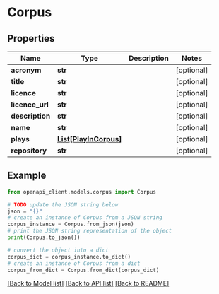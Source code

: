# Corpus


## Properties

Name | Type | Description | Notes
------------ | ------------- | ------------- | -------------
**acronym** | **str** |  | [optional] 
**title** | **str** |  | [optional] 
**licence** | **str** |  | [optional] 
**licence_url** | **str** |  | [optional] 
**description** | **str** |  | [optional] 
**name** | **str** |  | [optional] 
**plays** | [**List[PlayInCorpus]**](PlayInCorpus.md) |  | [optional] 
**repository** | **str** |  | [optional] 

## Example

```python
from openapi_client.models.corpus import Corpus

# TODO update the JSON string below
json = "{}"
# create an instance of Corpus from a JSON string
corpus_instance = Corpus.from_json(json)
# print the JSON string representation of the object
print(Corpus.to_json())

# convert the object into a dict
corpus_dict = corpus_instance.to_dict()
# create an instance of Corpus from a dict
corpus_from_dict = Corpus.from_dict(corpus_dict)
```
[[Back to Model list]](../README.md#documentation-for-models) [[Back to API list]](../README.md#documentation-for-api-endpoints) [[Back to README]](../README.md)


